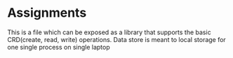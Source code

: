 # Assignments
This is a file which can be exposed as a library that supports the basic CRD(create, read, write) operations. Data store is meant to local storage for one single process on single laptop

